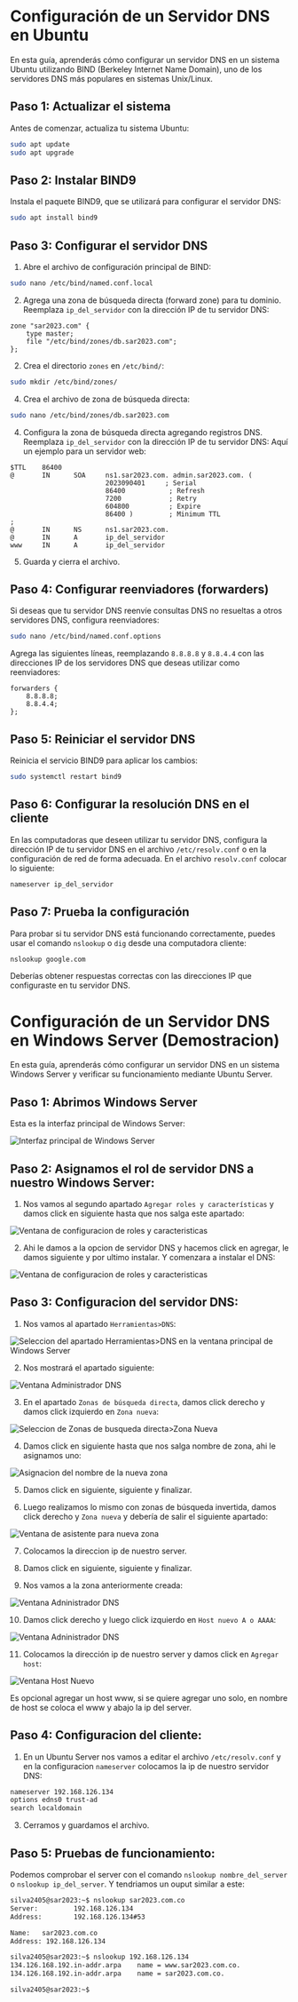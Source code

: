 # Configuración de un Servidor DNS en Ubuntu

En esta guía, aprenderás cómo configurar un servidor DNS en un sistema Ubuntu utilizando BIND (Berkeley Internet Name Domain), uno de los servidores DNS más populares en sistemas Unix/Linux.


## Paso 1: Actualizar el sistema

Antes de comenzar, actualiza tu sistema Ubuntu:

```bash
sudo apt update
sudo apt upgrade
```

## Paso 2: Instalar BIND9

Instala el paquete BIND9, que se utilizará para configurar el servidor DNS:

```bash
sudo apt install bind9
```

## Paso 3: Configurar el servidor DNS

1. Abre el archivo de configuración principal de BIND:

```bash
sudo nano /etc/bind/named.conf.local
```

2. Agrega una zona de búsqueda directa (forward zone) para tu dominio. Reemplaza `ip_del_servidor` con la dirección IP de tu servidor DNS:

```plaintext
zone "sar2023.com" {
    type master;
    file "/etc/bind/zones/db.sar2023.com";
};
```
2. Crea el directorio `zones` en `/etc/bind/`:
```bash
sudo mkdir /etc/bind/zones/
```
4. Crea el archivo de zona de búsqueda directa:

```bash
sudo nano /etc/bind/zones/db.sar2023.com
```

4. Configura la zona de búsqueda directa agregando registros DNS. Reemplaza `ip_del_servidor` con la dirección IP de tu servidor DNS: Aquí un ejemplo para un servidor web:

```plaintext
$TTL    86400
@       IN      SOA     ns1.sar2023.com. admin.sar2023.com. (
                        2023090401     ; Serial
                        86400           ; Refresh
                        7200            ; Retry
                        604800          ; Expire
                        86400 )         ; Minimum TTL
;
@       IN      NS      ns1.sar2023.com.
@       IN      A       ip_del_servidor
www     IN      A       ip_del_servidor
```

5. Guarda y cierra el archivo.

## Paso 4: Configurar reenviadores (forwarders)

Si deseas que tu servidor DNS reenvíe consultas DNS no resueltas a otros servidores DNS, configura reenviadores:

```bash
sudo nano /etc/bind/named.conf.options
```

Agrega las siguientes líneas, reemplazando `8.8.8.8` y `8.8.4.4` con las direcciones IP de los servidores DNS que deseas utilizar como reenviadores:

```plaintext
forwarders {
    8.8.8.8;
    8.8.4.4;
};
```

## Paso 5: Reiniciar el servidor DNS

Reinicia el servicio BIND9 para aplicar los cambios:

```bash
sudo systemctl restart bind9
```

## Paso 6: Configurar la resolución DNS en el cliente

En las computadoras que deseen utilizar tu servidor DNS, configura la dirección IP de tu servidor DNS en el archivo `/etc/resolv.conf` o en la configuración de red de forma adecuada. En el archivo `resolv.conf` colocar lo siguiente:
```bash
nameserver ip_del_servidor
```

## Paso 7: Prueba la configuración

Para probar si tu servidor DNS está funcionando correctamente, puedes usar el comando `nslookup` o `dig` desde una computadora cliente:

```bash
nslookup google.com
```

Deberías obtener respuestas correctas con las direcciones IP que configuraste en tu servidor DNS.



# Configuración de un Servidor DNS en Windows Server (Demostracion)

En esta guía, aprenderás cómo configurar un servidor DNS en un sistema Windows Server y verificar su funcionamiento mediante Ubuntu Server.

## Paso 1: Abrimos Windows Server

Esta es la interfaz principal de Windows Server:

![Interfaz principal de Windows Server](https://github.com/ervincruz2002/sar2023/blob/main/demo0.jpeg)

## Paso 2: Asignamos el rol de servidor DNS a nuestro Windows Server:

1. Nos vamos al segundo apartado `Agregar roles y características` y damos click en siguiente hasta que nos salga este apartado:

![Ventana de configuracion de roles y caracteristicas](https://github.com/ervincruz2002/sar2023/blob/main/demo1.jpeg)

2. Ahi le damos a la opcion de servidor DNS y hacemos click en agregar, le damos siguiente y por ultimo instalar. Y comenzara a instalar el DNS:
   
![Ventana de configuracion de roles y caracteristicas](https://github.com/ervincruz2002/sar2023/blob/main/demo2.jpeg)

## Paso 3: Configuracion del servidor DNS:

1.  Nos vamos al apartado `Herramientas>DNS`:

![Seleccion del apartado Herramientas>DNS en la ventana principal de Windows Server](https://github.com/ervincruz2002/sar2023/blob/main/demo3.jpeg)

2. Nos mostrará el apartado siguiente:

![Ventana Administrador DNS](https://github.com/ervincruz2002/sar2023/blob/main/demo4.jpeg)

3. En el apartado `Zonas de búsqueda directa`, damos click derecho y damos click izquierdo en `Zona nueva`:

![Seleccion de Zonas de busqueda directa>Zona Nueva](https://github.com/ervincruz2002/sar2023/blob/main/demo5.jpeg)

4. Damos click en siguiente hasta que nos salga nombre de zona, ahi le asignamos uno:

![Asignacion del nombre de la nueva zona](https://github.com/ervincruz2002/sar2023/blob/main/demo6.jpeg)

5. Damos click en siguiente, siguiente y finalizar.

6. Luego realizamos lo mismo con zonas de búsqueda invertida, damos click derecho y `Zona nueva` y debería de salir el siguiente apartado:

![Ventana de asistente para nueva zona](https://github.com/ervincruz2002/sar2023/blob/main/demo7.jpeg)

7. Colocamos la direccion ip de nuestro server.
   
8. Damos click en siguiente, siguiente y finalizar.

9. Nos vamos a la zona anteriormente creada:

![Ventana Adninistrador DNS](https://github.com/ervincruz2002/sar2023/blob/main/demo8.jpeg)

10. Damos click derecho y luego click izquierdo en `Host nuevo A o AAAA`:

![Ventana Adninistrador DNS](https://github.com/ervincruz2002/sar2023/blob/main/demo9.jpeg)

11. Colocamos la dirección ip de nuestro server y damos click en `Agregar host`:
    
![Ventana Host Nuevo](https://github.com/ervincruz2002/sar2023/blob/main/demo10.jpeg)

Es opcional agregar un host www, si se quiere agregar uno solo, en nombre de host se coloca el www y abajo la ip del server.

## Paso 4: Configuracion del cliente:

1. En un Ubuntu Server nos vamos a editar el archivo `/etc/resolv.conf` y en la configuracion `nameserver` colocamos la ip de nuestro servidor DNS:

```bash
nameserver 192.168.126.134
options edns0 trust-ad
search localdomain
```

3. Cerramos y guardamos el archivo.

## Paso 5: Pruebas de funcionamiento:
Podemos comprobar el server con el comando `nslookup nombre_del_server` o `nslookup ip_del_server`. Y tendriamos un ouput similar a este:

```bash
silva2405@sar2023:~$ nslookup sar2023.com.co
Server:         192.168.126.134
Address:        192.168.126.134#53

Name:   sar2023.com.co
Address: 192.168.126.134

silva2405@sar2023:~$ nslookup 192.168.126.134
134.126.168.192.in-addr.arpa    name = www.sar2023.com.co.
134.126.168.192.in-addr.arpa    name = sar2023.com.co.

silva2405@sar2023:~$
```



   

   





